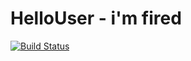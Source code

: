 # HelloUser - i'm fired

[![Build Status](https://travis-ci.org/qwerty1979bg/HelloUser.svg?branch=master)](https://travis-ci.org/qwerty1979bg/HelloUser)
